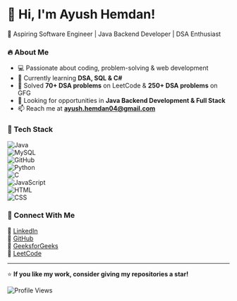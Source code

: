 # 👋 Hi, I'm Ayush Hemdan!  
🚀 Aspiring Software Engineer | Java Backend Developer | DSA Enthusiast  

### 🔥 About Me  
- 💻 Passionate about coding, problem-solving & web development  
- 🌱 Currently learning **DSA, SQL & C#**  
- 🎯 Solved **70+ DSA problems** on LeetCode & **250+ DSA problems** on GFG  
- 💼 Looking for opportunities in **Java Backend Development & Full Stack**  
- 📫 Reach me at **ayush.hemdan04@gmail.com**  

### 🚀 Tech Stack  
![Java](https://img.shields.io/badge/Java-ED8B00?style=for-the-badge&logo=java&logoColor=white)  
![MySQL](https://img.shields.io/badge/MySQL-005C84?style=for-the-badge&logo=mysql&logoColor=white)  
![GitHub](https://img.shields.io/badge/GitHub-100000?style=for-the-badge&logo=github&logoColor=white)  
![Python](https://img.shields.io/badge/Python-3776AB?style=for-the-badge&logo=python&logoColor=white)  
![C](https://img.shields.io/badge/C-00599C?style=for-the-badge&logo=c&logoColor=white)  
![JavaScript](https://img.shields.io/badge/JavaScript-F7DF1E?style=for-the-badge&logo=javascript&logoColor=black)  
![HTML](https://img.shields.io/badge/HTML-E34F26?style=for-the-badge&logo=html5&logoColor=white)  
![CSS](https://img.shields.io/badge/CSS-1572B6?style=for-the-badge&logo=css3&logoColor=white)  

### 📌 Connect With Me  
🔗 [LinkedIn](https://www.linkedin.com/in/ayush-hemdan-9a651425b/)  
🔗 [GitHub](https://github.com/ayushhemdan)  
🔗 [GeeksforGeeks](https://www.geeksforgeeks.org/user/ayushhe4iwu/)  
🔗 [LeetCode](https://leetcode.com/u/PfDVtzVB8R/)  

---
⭐ **If you like my work, consider giving my repositories a star!**  

![Profile Views](https://komarev.com/ghpvc/?username=ayushhemdan&label=Profile%20Views&color=0e75b6&style=flat)


